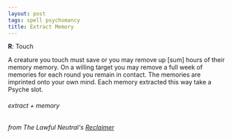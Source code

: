 ```yaml
---
layout: post
tags: spell psychomancy
title: Extract Memory
---
```

**R**: Touch

A creature you touch must save or you may remove up [sum] hours of their memory memory. On a willing target you may remove a full week of memories for each round you remain in contact. The memories are imprinted onto your own mind. Each memory extracted this way take a Psyche slot.

###### extract + memory
###### from The Lawful Neutral's [Reclaimer](https://www.unlawful.games/2023/11/glog-class-the-reclaimer.html)
